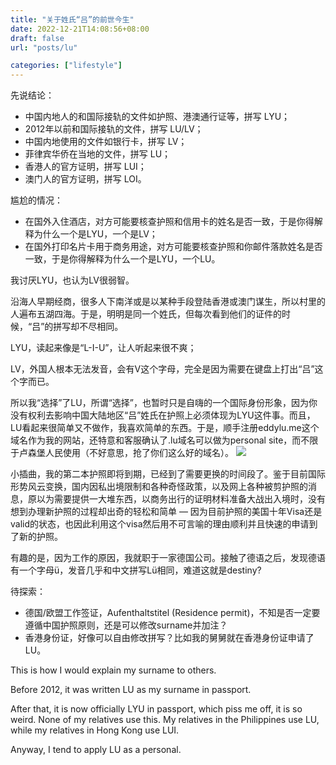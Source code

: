```yaml
---
title: "关于姓氏“吕”的前世今生"
date: 2022-12-21T14:08:56+08:00
draft: false
url: "posts/lu"

categories: ["lifestyle"]
---
```


先说结论：

- 中国内地人的和国际接轨的文件如护照、港澳通行证等，拼写 LYU；
- 2012年以前和国际接轨的文件，拼写 LU/LV；
- 中国内地使用的文件如银行卡，拼写 LV；
- 菲律宾华侨在当地的文件，拼写 LU；
- 香港人的官方证明，拼写 LUI；
- 澳门人的官方证明，拼写 LOI。

尴尬的情况：

- 在国外入住酒店，对方可能要核查护照和信用卡的姓名是否一致，于是你得解释为什么一个是LYU，一个是LV；
- 在国外打印名片卡用于商务用途，对方可能要核查护照和你邮件落款姓名是否一致，于是你得解释为什么一个是LYU，一个LU。

我讨厌LYU，也认为LV很弱智。

沿海人早期经商，很多人下南洋或是以某种手段登陆香港或澳门谋生，所以村里的人遍布五湖四海。于是，明明是同一个姓氏，但每次看到他们的证件的时候，“吕”的拼写却不尽相同。

LYU，读起来像是“L-I-U”，让人听起来很不爽；

LV，外国人根本无法发音，会有V这个字母，完全是因为需要在键盘上打出“吕”这个字而已。

所以我“选择”了LU，所谓“选择”，也暂时只是自嗨的一个国际身份形象，因为你没有权利去影响中国大陆地区“吕”姓氏在护照上必须体现为LYU这件事。而且，LU看起来很简单又不做作，我喜欢简单的东西。于是，顺手注册eddylu.me这个域名作为我的网站，还特意和客服确认了.lu域名可以做为personal site，而不限于卢森堡人民使用（不好意思，抢了你们这么好的域名）。
![](/img/domainlu.png)

小插曲，我的第二本护照即将到期，已经到了需要更换的时间段了。鉴于目前国际形势风云变换，国内因私出境限制和各种奇怪政策，以及网上各种被剪护照的消息，原以为需要提供一大堆东西，以商务出行的证明材料准备大战出入境时，没有想到办理新护照的过程却出奇的轻松和简单 — 因为目前护照的美国十年Visa还是valid的状态，也因此利用这个visa然后用不可言喻的理由顺利并且快速的申请到了新的护照。

有趣的是，因为工作的原因，我就职于一家德国公司。接触了德语之后，发现德语有一个字母ü，发音几乎和中文拼写Lü相同，难道这就是destiny?

待探索：

- 德国/欧盟工作签证，Aufenthaltstitel (Residence permit)，不知是否一定要遵循中国护照原则，还是可以修改surname并加注？
- 香港身份证，好像可以自由修改拼写？比如我的舅舅就在香港身份证申请了LU。

This is how I would explain my surname to others.

Before 2012, it was written LU as my surname in passport.

After that, it is now officially LYU in passport, which piss me off, it is so weird. None of my relatives use this. My relatives in the Philippines use LU, while my relatives in Hong Kong use LUI.

Anyway, I tend to apply LU as a personal.
